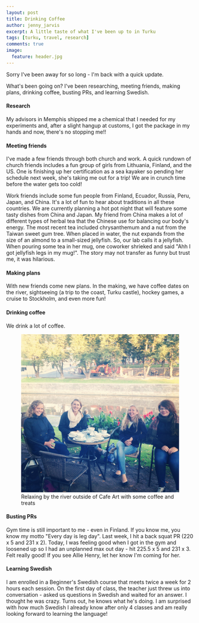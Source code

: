 ```yaml
---
layout: post
title: Drinking Coffee
author: jenny_jarvis
excerpt: A little taste of what I've been up to in Turku
tags: [turku, travel, research]
comments: true
image:
  feature: header.jpg
---
```


Sorry I've been away for so long - I'm back with a quick update.

What's been going on? I've been researching, meeting friends, making plans, drinking coffee, busting PRs, and learning Swedish.

#### Research
My advisors in Memphis shipped me a chemical that I needed for my experiments and, after a slight hangup at customs, I got the package in my hands and now, there's no stopping me!!

#### Meeting friends
I've made a few friends through both church and work. A quick rundown of church friends includes a fun group of girls from Lithuania, Finland, and the US. One is finishing up her certification as a sea kayaker so pending her schedule next week, she's taking me out for a trip! We are in crunch time before the water gets too cold!

Work friends include some fun people from Finland, Ecuador, Russia, Peru, Japan, and China. It's a lot of fun to hear about traditions in all these countries. We are currently planning a hot pot night that will feature some tasty dishes from China and Japan. My friend from China makes a lot of different types of herbal tea that the Chinese use for balancing our body's energy. The most recent tea included chrysanthemum and a nut from the Taiwan sweet gum tree. When placed in water, the nut expands from the size of an almond to a small-sized jellyfish. So, our lab calls it a jellyfish. When pouring some tea in her mug, one coworker shrieked and said "Ahh I got jellyfish legs in my mug!". The story may not transfer as funny but trust me, it was hilarious.

#### Making plans
With new friends come new plans. In the making, we have coffee dates on the river, sightseeing (a trip to the coast, Turku castle), hockey games, a cruise to Stockholm, and even more fun!

#### Drinking coffee
We drink a lot of coffee.

<figure>
    <a href="../images/coffee.jpg"><img src="../images/coffee.jpg"></a>
    <figcaption> Relaxing by the river outside of Cafe Art with some coffee and treats </figcaption>
</figure>

#### Busting PRs
Gym time is still important to me - even in Finland. If you know me, you know my motto "Every day is leg day". Last week, I hit a back squat PR (220 x 5 and 231 x 2). Today, I was feeling good when I got in the gym and loosened up so I had an unplanned max out day - hit 225.5 x 5 and 231 x 3. Felt really good! If you see Allie Henry, let her know I'm coming for her.

#### Learning Swedish
I am enrolled in a Beginner's Swedish course that meets twice a week for 2 hours each session. On the first day of class, the teacher just threw us into conversation - asked us questions in Swedish and waited for an answer. I thought he was crazy. Turns out, he knows what he's doing. I am surprised with how much Swedish I already know after only 4 classes and am really looking forward to learning the language!
